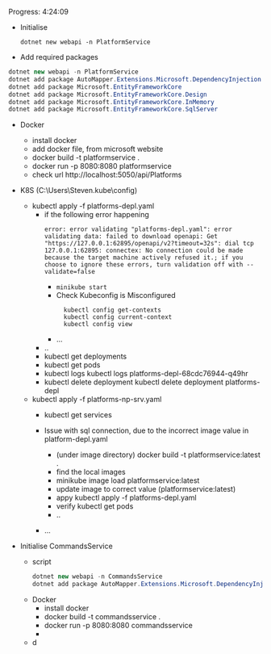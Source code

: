 Progress: 4:24:09 
- Initialise

  ```dotnet new webapi -n PlatformService```
- Add required packages
  
```c#
dotnet new webapi -n PlatformService
dotnet add package AutoMapper.Extensions.Microsoft.DependencyInjection
dotnet add package Microsoft.EntityFrameworkCore
dotnet add package Microsoft.EntityFrameworkCore.Design
dotnet add package Microsoft.EntityFrameworkCore.InMemory
dotnet add package Microsoft.EntityFrameworkCore.SqlServer
```

- Docker
  - install docker
  - add docker file, from microsoft website
  - docker build -t platformservice .
  - docker run -p 8080:8080 platformservice
  - check url http://localhost:5050/api/Platforms

- K8S (C:\Users\Steven\.kube\config)
  - kubectl apply -f platforms-depl.yaml
    - if the following error happening
      ```terminal
      error: error validating "platforms-depl.yaml": error validating data: failed to download openapi: Get "https://127.0.0.1:62895/openapi/v2?timeout=32s": dial tcp 127.0.0.1:62895: connectex: No connection could be made because the target machine actively refused it.; if you choose to ignore these errors, turn validation off with --validate=false
      ```
      - ```minikube start```
      - Check Kubeconfig is Misconfigured
        ```terminal
          kubectl config get-contexts
          kubectl config current-context
          kubectl config view
        ```
      - ...
    - ..
    - kubectl get deployments
    - kubectl get pods
    - kubectl logs <pod-name>
      kubectl logs platforms-depl-68cdc76944-q49hr
    - kubectl delete deployment <deployment-name>
      kubectl delete deployment platforms-depl
  - kubectl apply -f platforms-np-srv.yaml
    - kubectl get services
    - Issue with sql connection, due to the incorrect image value in platform-depl.yaml
      - (under image directory) docker build -t platformservice:latest . 
      - find the local images 
      - minikube image load platformservice:latest
      - update image to correct value (platformservice:latest)
      - appy
        kubectl apply -f platforms-depl.yaml
      - verify
        kubectl get pods
      - ..
 
    - ...

- Initialise CommandsService
  - script 
    ```c#
    dotnet new webapi -n CommandsService
    dotnet add package AutoMapper.Extensions.Microsoft.DependencyInjection
    ```
  - Docker
    - install docker
    - docker build -t commandsservice .
    - docker run -p 8080:8080 commandsservice
    - 
  - d
